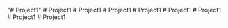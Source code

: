 "# Project1" 
#   P r o j e c t 1  
 #   P r o j e c t 1  
 #   P r o j e c t 1  
 #   P r o j e c t 1  
 #   P r o j e c t 1  
 #   P r o j e c t 1  
 #   P r o j e c t 1  
 #   P r o j e c t 1  
 